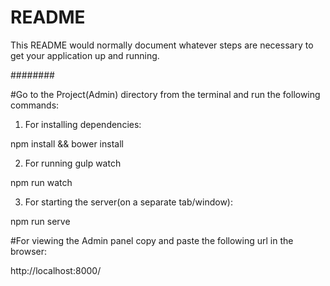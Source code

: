 # README #

This README would normally document whatever steps are necessary to get your application up and running.

########

#Go to the Project(Admin) directory from the terminal and run the following commands:

1) For installing dependencies:

npm install && bower install

2) For running gulp watch

npm run watch

3) For starting the server(on a separate tab/window):

npm run serve

#For viewing the Admin panel copy and paste the following url in the browser:

http://localhost:8000/

 